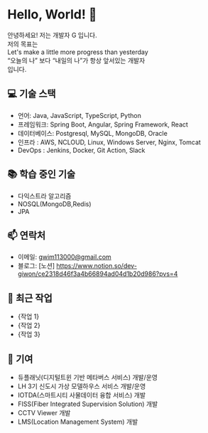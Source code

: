 # Hello, World! 👋

안녕하세요! 저는 개발자 G 입니다.<br>
저의 목표는<br>
Let's make a little more progress than yesterday<br>
“오늘의 나” 보다 “내일의 나”가 항상 앞서있는 개발자<br>
입니다.

## 💻 기술 스택

- 언어: Java, JavaScript, TypeScript, Python
- 프레임워크: Spring Boot, Angular, Spring Framework, React
- 데이터베이스: Postgresql, MySQL, MongoDB, Oracle
- 인프라 : AWS, NCLOUD, Linux, Windows Server, Nginx, Tomcat
- DevOps : Jenkins, Docker, Git Action, Slack

## 📚 학습 중인 기술

- 다익스트라 알고리즘
- NOSQL(MongoDB,Redis)
- JPA

## 📫 연락처

- 이메일: gwim113000@gmail.com
- 블로그: [노션] https://www.notion.so/dev-giwon/ce2318d46f3a4b66894ad04d1b20d986?pvs=4

## 🌱 최근 작업

- {작업 1}
- {작업 2}
- {작업 3}

## 🤝 기여

- 듀플래닛(디지털트윈 기반 메타버스 서비스) 개발/운영
- LH 3기 신도시 가상 모델하우스 서비스 개발/운영
- IOTDA(스마트시티 사물데이터 융합 서비스) 개발
- FISS(Fiber Integrated Supervision Solution) 개발
- CCTV Viewer 개발
- LMS(Location Management System) 개발
